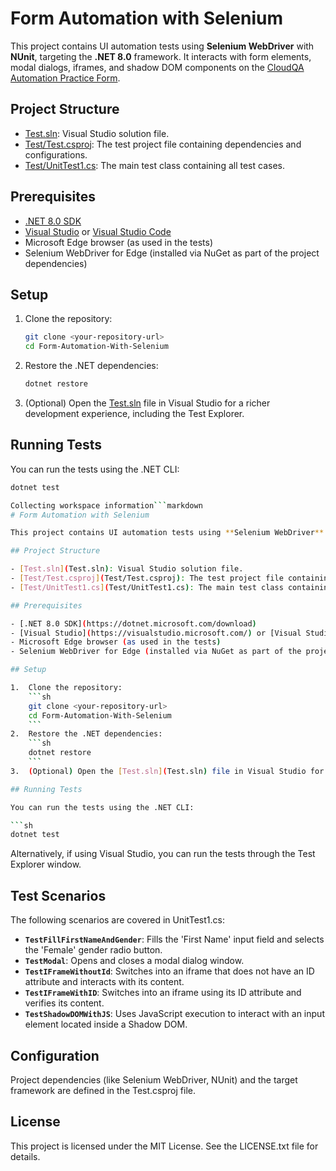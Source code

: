 # Form Automation with Selenium

This project contains UI automation tests using **Selenium WebDriver** with **NUnit**, targeting the **.NET 8.0** framework. It interacts with form elements, modal dialogs, iframes, and shadow DOM components on the [CloudQA Automation Practice Form](https://app.cloudqa.io/home/AutomationPracticeForm).

## Project Structure

- [Test.sln](Test.sln): Visual Studio solution file.
- [Test/Test.csproj](Test/Test.csproj): The test project file containing dependencies and configurations.
- [Test/UnitTest1.cs](Test/UnitTest1.cs): The main test class containing all test cases.

## Prerequisites

- [.NET 8.0 SDK](https://dotnet.microsoft.com/download)
- [Visual Studio](https://visualstudio.microsoft.com/) or [Visual Studio Code](https://code.visualstudio.com/)
- Microsoft Edge browser (as used in the tests)
- Selenium WebDriver for Edge (installed via NuGet as part of the project dependencies)

## Setup

1.  Clone the repository:
    ```sh
    git clone <your-repository-url>
    cd Form-Automation-With-Selenium
    ```
2.  Restore the .NET dependencies:
    ```sh
    dotnet restore
    ```
3.  (Optional) Open the [Test.sln](Test.sln) file in Visual Studio for a richer development experience, including the Test Explorer.

## Running Tests

You can run the tests using the .NET CLI:

````sh
dotnet test

Collecting workspace information```markdown
# Form Automation with Selenium

This project contains UI automation tests using **Selenium WebDriver** with **NUnit**, targeting the **.NET 8.0** framework. It interacts with form elements, modal dialogs, iframes, and shadow DOM components on the [CloudQA Automation Practice Form](https://app.cloudqa.io/home/AutomationPracticeForm).

## Project Structure

- [Test.sln](Test.sln): Visual Studio solution file.
- [Test/Test.csproj](Test/Test.csproj): The test project file containing dependencies and configurations.
- [Test/UnitTest1.cs](Test/UnitTest1.cs): The main test class containing all test cases.

## Prerequisites

- [.NET 8.0 SDK](https://dotnet.microsoft.com/download)
- [Visual Studio](https://visualstudio.microsoft.com/) or [Visual Studio Code](https://code.visualstudio.com/)
- Microsoft Edge browser (as used in the tests)
- Selenium WebDriver for Edge (installed via NuGet as part of the project dependencies)

## Setup

1.  Clone the repository:
    ```sh
    git clone <your-repository-url>
    cd Form-Automation-With-Selenium
    ```
2.  Restore the .NET dependencies:
    ```sh
    dotnet restore
    ```
3.  (Optional) Open the [Test.sln](Test.sln) file in Visual Studio for a richer development experience, including the Test Explorer.

## Running Tests

You can run the tests using the .NET CLI:

```sh
dotnet test
````

Alternatively, if using Visual Studio, you can run the tests through the Test Explorer window.

## Test Scenarios

The following scenarios are covered in UnitTest1.cs:

- **`TestFillFirstNameAndGender`**: Fills the 'First Name' input field and selects the 'Female' gender radio button.
- **`TestModal`**: Opens and closes a modal dialog window.
- **`TestIFrameWithoutId`**: Switches into an iframe that does not have an ID attribute and interacts with its content.
- **`TestIFrameWithID`**: Switches into an iframe using its ID attribute and verifies its content.
- **`TestShadowDOMWithJS`**: Uses JavaScript execution to interact with an input element located inside a Shadow DOM.

## Configuration

Project dependencies (like Selenium WebDriver, NUnit) and the target framework are defined in the Test.csproj file.

## License

This project is licensed under the MIT License. See the LICENSE.txt file for details.
